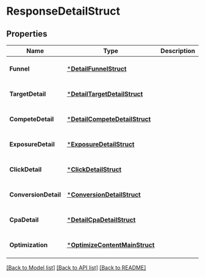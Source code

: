 # ResponseDetailStruct

## Properties
Name | Type | Description | Notes
------------ | ------------- | ------------- | -------------
**Funnel** | [***DetailFunnelStruct**](detail_funnel_struct.md) |  | [optional] [default to null]
**TargetDetail** | [***DetailTargetDetailStruct**](detail_target_detail_struct.md) |  | [optional] [default to null]
**CompeteDetail** | [***DetailCompeteDetailStruct**](detail_compete_detail_struct.md) |  | [optional] [default to null]
**ExposureDetail** | [***ExposureDetailStruct**](exposure_detail_struct.md) |  | [optional] [default to null]
**ClickDetail** | [***ClickDetailStruct**](click_detail_struct.md) |  | [optional] [default to null]
**ConversionDetail** | [***ConversionDetailStruct**](conversion_detail_struct.md) |  | [optional] [default to null]
**CpaDetail** | [***DetailCpaDetailStruct**](detail_cpa_detail_struct.md) |  | [optional] [default to null]
**Optimization** | [***OptimizeContentMainStruct**](optimize_content_main_struct.md) |  | [optional] [default to null]

[[Back to Model list]](../README.md#documentation-for-models) [[Back to API list]](../README.md#documentation-for-api-endpoints) [[Back to README]](../README.md)


